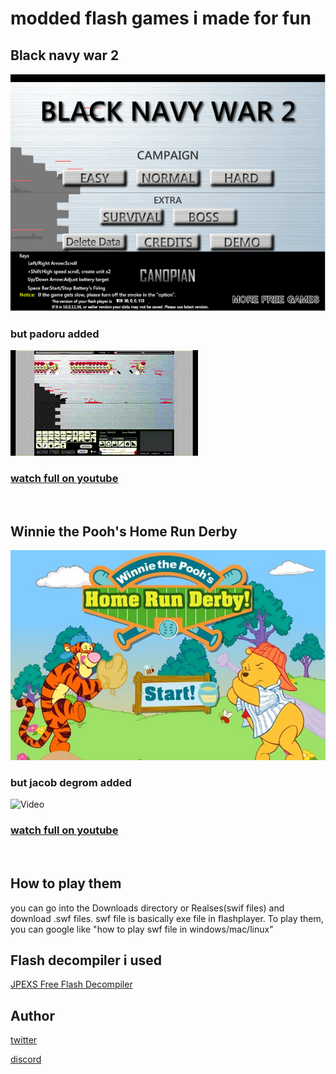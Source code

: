 
# modded flash games i made for fun

## Black navy war 2

![picture](https://github.com/mushoku-ningen/modded-flash-games/blob/main/Pictures/black-navy-war-2.png)

### but padoru added

![Video](https://github.com/mushoku-ningen/modded-flash-games/blob/main/Videos/B.gif)

### [watch full on youtube](https://www.youtube.com/watch?v=FNb6DhkTBkk)

<p>&nbsp;</p>

## Winnie the Pooh's Home Run Derby

![picture](https://github.com/mushoku-ningen/modded-flash-games/blob/main/Pictures/homerunderby_en_screenshot.jpg)

### but jacob degrom added

![Video](https://github.com/mushoku-ningen/modded-flash-games/blob/main/Videos/H.gif)

### [watch full on youtube](https://www.youtube.com/watch?v=KfFqumBsDoA) 

<p>&nbsp;</p>


## How to play them
you can go into the Downloads directory or Realses(swif files) and download .swf files. swf file is basically exe file  in flashplayer. To play them, you can google like "how to play swf file in windows/mac/linux"

## Flash decompiler i used
[JPEXS Free Flash Decompiler](https://github.com/jindrapetrik/jpexs-decompiler)

## Author 
[twitter](https://twitter.com/mlasdf2)

[discord](https://discordapp.com/users/741246124710690880)
